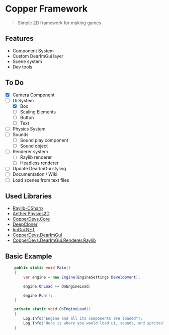   # Copper Framework

> Simple 2D framework for making games

## Features

- Component System
- Custom DearImGui layer
- Scene system
- Dev tools

## To Do

- [X] Camera Component
- [ ] Ui System
    - [X] Box
    - [ ] Scaling Elements
    - [ ] Button
    - [ ] Text
- [ ] Physics System
- [ ] Sounds
    - [ ] Sound play component
    - [ ] Sound object
- [ ] Renderer system
    - [ ] Raylib renderer
    - [ ] Headless renderer
- [ ] Update DearImGui styling
- [ ] Documentation / Wiki
- [ ] Load scenes from text files

## Used Libraries

- [Raylib-CSharp](https://www.nuget.org/packages/Raylib-CSharp)
- [Aether.Physics2D](https://www.nuget.org/packages/Aether.Physics2D)
- [CopperDevs.Core](https://www.nuget.org/packages/CopperDevs.Core)
- [DeepCloner](https://www.nuget.org/packages/DeepCloner)
- [ImGui.NET](https://www.nuget.org/packages/ImGui.NET)
- [CopperDevs.DearImGui](https://www.nuget.org/packages/CopperDevs.DearImGui)
- [CopperDevs.DearImGui.Renderer.Raylib](https://www.nuget.org/packages/CopperDevs.DearImGui.Renderer.Raylib)

## Basic Example

```csharp
    public static void Main()
    {
        var engine = new Engine(EngineSettings.Development);

        engine.OnLoad += OnEngineLoad;

        engine.Run();
    }

    private static void OnEngineLoad()
    {
        Log.Info("Engine and all its components are loaded");
        Log.Info("Here is where you would load ui, sounds, and sprites");
    }
```

